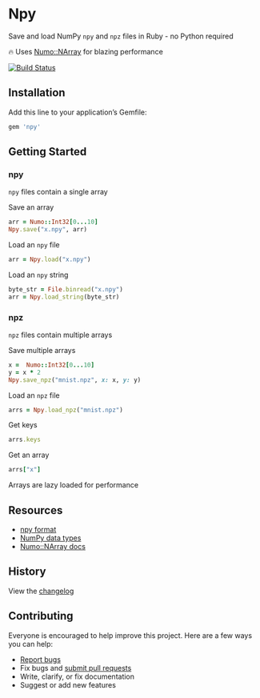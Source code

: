 # Npy

Save and load NumPy `npy` and `npz` files in Ruby - no Python required

:fire: Uses [Numo::NArray](https://github.com/ruby-numo/numo-narray) for blazing performance

[![Build Status](https://travis-ci.org/ankane/npy.svg?branch=master)](https://travis-ci.org/ankane/npy)

## Installation

Add this line to your application’s Gemfile:

```ruby
gem 'npy'
```

## Getting Started

### npy

`npy` files contain a single array

Save an array

```ruby
arr = Numo::Int32[0...10]
Npy.save("x.npy", arr)
```

Load an `npy` file

```ruby
arr = Npy.load("x.npy")
```

Load an `npy` string

```ruby
byte_str = File.binread("x.npy")
arr = Npy.load_string(byte_str)
```

### npz

`npz` files contain multiple arrays

Save multiple arrays

```ruby
x =  Numo::Int32[0...10]
y = x * 2
Npy.save_npz("mnist.npz", x: x, y: y)
```

Load an `npz` file

```ruby
arrs = Npy.load_npz("mnist.npz")
```

Get keys

```ruby
arrs.keys
```

Get an array

```ruby
arrs["x"]
```

Arrays are lazy loaded for performance

## Resources

- [npy format](https://docs.scipy.org/doc/numpy/reference/generated/numpy.lib.format.html#module-numpy.lib.format)
- [NumPy data types](https://docs.scipy.org/doc/numpy/user/basics.types.html)
- [Numo::NArray docs](https://ruby-numo.github.io/narray/narray/Numo/NArray.html)

## History

View the [changelog](https://github.com/ankane/npy/blob/master/CHANGELOG.md)

## Contributing

Everyone is encouraged to help improve this project. Here are a few ways you can help:

- [Report bugs](https://github.com/ankane/npy/issues)
- Fix bugs and [submit pull requests](https://github.com/ankane/npy/pulls)
- Write, clarify, or fix documentation
- Suggest or add new features
